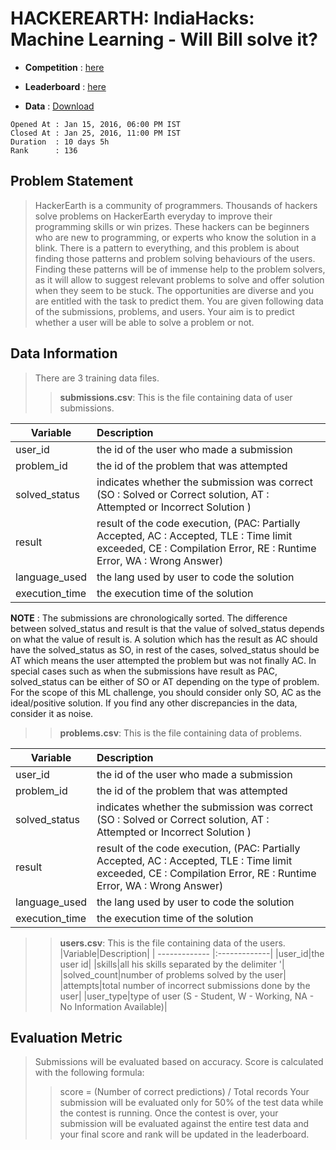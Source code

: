 # HACKEREARTH: IndiaHacks: Machine Learning - Will Bill solve it?
- **Competition** : [here](https://www.hackerearth.com/challenge/competitive/machine-learning-india-hacks-2016/machine-learning/will-bill-solve-it/)

- **Leaderboard** : [here](https://www.hackerearth.com/challenge/competitive/machine-learning-india-hacks-2016/leaderboard/)

- **Data**        : [Download](https://s3-ap-southeast-1.amazonaws.com/he-public-data/will_bill_solve_it.tar.gz)

```
Opened At : Jan 15, 2016, 06:00 PM IST
Closed At : Jan 25, 2016, 11:00 PM IST
Duration  : 10 days 5h
Rank      : 136
```

## Problem Statement
> HackerEarth is a community of programmers. Thousands of hackers solve problems on HackerEarth everyday to improve their programming skills or win prizes. These hackers can be beginners who are new to programming, or experts who know the solution in a blink. There is a pattern to everything, and this problem is about finding those patterns and problem solving behaviours of the users. Finding these patterns will be of immense help to the problem solvers, as it will allow to suggest relevant problems to solve and offer solution when they seem to be stuck. The opportunities are diverse and you are entitled with the task to predict them. You are given following data of the submissions, problems, and users. Your aim is to predict whether a user will be able to solve a problem or not.

## Data Information
> There are 3 training data files.
>> **submissions.csv**: This is the file containing data of user submissions.

|Variable|Description|
| ------------- |:-------------|
|user_id|the id of the user who made a submission|
|problem_id|the id of the problem that was attempted|
|solved_status|indicates whether the submission was correct (SO : Solved or Correct solution, AT : Attempted or Incorrect Solution )|
|result|result of the code execution, (PAC: Partially Accepted, AC : Accepted, TLE : Time limit exceeded, CE : Compilation Error, RE : Runtime Error, WA : Wrong Answer)|
|language_used|the lang used by user to code the solution|
|execution_time|the execution time of the solution|

**NOTE** : The submissions are chronologically sorted. The difference between solved_status and result is that the value of solved_status depends on what the value of result is. A solution which has the result as AC should have the solved_status as SO, in rest of the cases, solved_status should be AT which means the user attempted the problem but was not finally AC. In special cases such as when the submissions have result as PAC, solved_status can be either of SO or AT depending on the type of problem. For the scope of this ML challenge, you should consider only SO, AC as the ideal/positive solution. If you find any other discrepancies in the data, consider it as noise.

>> **problems.csv**: This is the file containing data of problems.

|Variable|Description|
| ------------- |:-------------|
|user_id|the id of the user who made a submission|
|problem_id|the id of the problem that was attempted|
|solved_status|indicates whether the submission was correct (SO : Solved or Correct solution, AT : Attempted or Incorrect Solution )|
|result|result of the code execution, (PAC: Partially Accepted, AC : Accepted, TLE : Time limit exceeded, CE : Compilation Error, RE : Runtime Error, WA : Wrong Answer)|
|language_used|the lang used by user to code the solution|
|execution_time|the execution time of the solution|

>> **users.csv**: This is the file containing data of the users.
|Variable|Description|
| ------------- |:-------------|
|user_id|the user id|
|skills|all his skills separated by the delimiter '|
|solved_count|number of problems solved by the user|
|attempts|total number of incorrect submissions done by the user|
|user_type|type of user (S - Student, W - Working, NA - No Information Available)|

## Evaluation Metric
 
> Submissions will be evaluated based on accuracy. Score is calculated with the following formula:
>> score = (Number of correct predictions) / Total records
> Your submission will be evaluated only for 50% of the test data while the contest is running. Once the contest is over, your submission will be evaluated against the entire test data and your final score and rank will be updated in the leaderboard.
